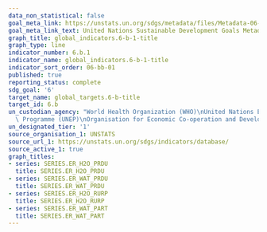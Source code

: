 ```yaml
---
data_non_statistical: false
goal_meta_link: https://unstats.un.org/sdgs/metadata/files/Metadata-06-0B-01.pdf
goal_meta_link_text: United Nations Sustainable Development Goals Metadata (pdf 428kB)
graph_title: global_indicators.6-b-1-title
graph_type: line
indicator_number: 6.b.1
indicator_name: global_indicators.6-b-1-title
indicator_sort_order: 06-bb-01
published: true
reporting_status: complete
sdg_goal: '6'
target_name: global_targets.6-b-title
target_id: 6.b
un_custodian_agency: "World Health Organization (WHO)\nUnited Nations Environment\
  \ Programme (UNEP)\nOrganisation for Economic Co-operation and Development (OECD)"
un_designated_tier: '1'
source_organisation_1: UNSTATS
source_url_1: https://unstats.un.org/sdgs/indicators/database/
source_active_1: true
graph_titles:
- series: SERIES.ER_H2O_PRDU
  title: SERIES.ER_H2O_PRDU
- series: SERIES.ER_WAT_PRDU
  title: SERIES.ER_WAT_PRDU
- series: SERIES.ER_H2O_RURP
  title: SERIES.ER_H2O_RURP
- series: SERIES.ER_WAT_PART
  title: SERIES.ER_WAT_PART
---
```

